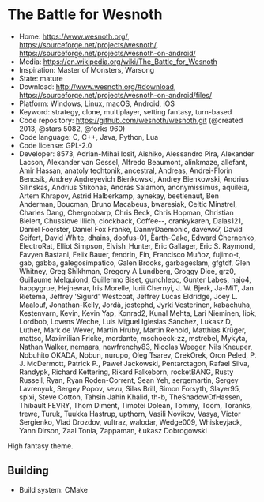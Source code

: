 # The Battle for Wesnoth

- Home: https://www.wesnoth.org/, https://sourceforge.net/projects/wesnoth/, https://sourceforge.net/projects/wesnoth-on-android/
- Media: https://en.wikipedia.org/wiki/The_Battle_for_Wesnoth
- Inspiration: Master of Monsters, Warsong
- State: mature
- Download: http://www.wesnoth.org/#download, https://sourceforge.net/projects/wesnoth-on-android/files/
- Platform: Windows, Linux, macOS, Android, iOS
- Keyword: strategy, clone, multiplayer, setting fantasy, turn-based
- Code repository: https://github.com/wesnoth/wesnoth.git (@created 2013, @stars 5082, @forks 960)
- Code language: C, C++, Java, Python, Lua
- Code license: GPL-2.0
- Developer: 8573, Adrian-Mihai Iosif, Aishiko, Alessandro Pira, Alexander Lacson, Alexander van Gessel, Alfredo Beaumont, alinkmaze, allefant, Amir Hassan, anatoly techtonik, ancestral, Andreas, Andrei-Florin Bencsik, Andrey Andreyevich Bienkowski, Andrey Bienkowski, Andrius Silinskas, Andrius Štikonas, András Salamon, anonymissimus, aquileia, Artem Khrapov, Astrid Halberkamp, aynekay, beetlenaut, Ben Anderman, Boucman, Bruno Macabeus, bwaresiak, Celtic Minstrel, Charles Dang, Chergnobarp, Chris Beck, Chris Hopman, Christian Bielert, Chusslove Illich, clockback, Coffee--, crankykaren, Dalas121, Daniel Foerster, Daniel Fox Franke, DannyDaemonic, davewx7, David Seifert, David White, dhains, doofus-01, Earth-Cake, Edward Chernenko, ElectroRat, Elliot Simpson, Elvish_Hunter, Eric Gallager, Eric S. Raymond, Favyen Bastani, Felix Bauer, fendrin, Fin, Francisco Muñoz, fujimo-t, gab, gabba, galegosimpatico, Galen Brooks, garbageslam, gfgtdf, Glen Whitney, Greg Shikhman, Gregory A Lundberg, Groggy Dice, grz0, Guillaume Melquiond, Guillermo Biset, gunchleoc, Gunter Labes, hajo4, happygrue, Hejnewar, Iris Morelle, Iurii Chernyi, J. W. Bjerk, Ja-MiT, Jan Rietema, Jeffrey 'Sigurd' Westcoat, Jeffrey Lucas Eldridge, Joey L. Maalouf, Jonathan-Kelly, Jordà, jostephd, Jyrki Vesterinen, kabachuha, Kestenvarn, Kevin, Kevin Yap, Konrad2, Kunal Mehta, Lari Nieminen, lipk, Lordbob, Lovens Weche, Luis Miguel Iglesias Sánchez, Lukasz D, Luther, Mark de Wever, Martin Hrubý, Martin Renold, Matthias Krüger, mattsc, Maximilian Fricke, mordante, mschoeck-zz, mstrebel, Mykyta, Nathan Walker, nemaara, newfrenchy83, Nicolas Weeger, Nils Kneuper, Nobuhito OKADA, Nobun, nurupo, Oleg Tsarev, OrekOrek, Oron Peled, P. J. McDermott, Patrick P., Paweł Jackowski, Pentarctagon, Rafael Silva, Randypk, Richard Kettering, Rikard Falkeborn, rocketBANG, Rusty Russell, Ryan, Ryan Roden-Corrent, Sean Yeh, sergemartin, Sergey Lavrenyuk, Sergey Popov, sevu, Silas Brill, Simon Forsyth, Slayer95, spixi, Steve Cotton, Tahsin Jahin Khalid, th-b, TheShadowOfHassen, Thibault FEVRY, Thom Diment, Timotei Dolean, Tommy, Toom, Toranks, trewe, Turuk, Tuukka Hastrup, upthorn, Vasili Novikov, Vasya, Victor Sergienko, Vlad Drozdov, vultraz, walodar, Wedge009, Whiskeyjack, Yann Dirson, Zaal Tonia, Zappaman, Łukasz Dobrogowski

High fantasy theme.

## Building

- Build system: CMake

